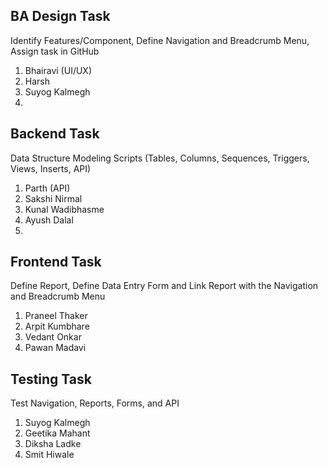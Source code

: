 

## BA Design Task
Identify Features/Component, Define Navigation and Breadcrumb Menu, Assign task in GitHub
1. Bhairavi (UI/UX)
2. Harsh
3. Suyog Kalmegh
4. 


## Backend Task
Data Structure Modeling Scripts (Tables, Columns, Sequences, Triggers, Views, Inserts, API)
1. Parth (API)
2. Sakshi Nirmal
3. Kunal Wadibhasme
4. Ayush Dalal
5. 


## Frontend Task
Define Report, Define Data Entry Form and Link Report with the Navigation and Breadcrumb Menu
1. Praneel Thaker
2. Arpit Kumbhare
3. Vedant Onkar
4. Pawan Madavi

## Testing Task
Test Navigation, Reports, Forms, and API
1. Suyog Kalmegh
2. Geetika Mahant
3. Diksha Ladke
4. Smit Hiwale
